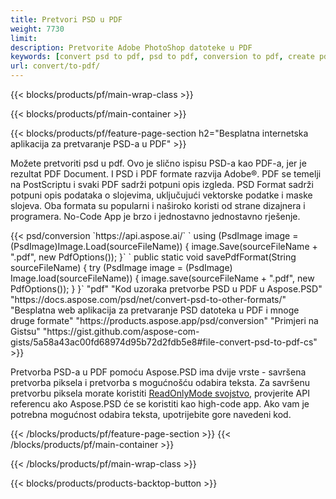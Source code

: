 ```yaml
---
title: Pretvori PSD u PDF
weight: 7730
limit: 
description: Pretvorite Adobe PhotoShop datoteke u PDF
keywords: [convert psd to pdf, psd to pdf, conversion to pdf, create pdf from psd, print psd as pdf]
url: convert/to-pdf/
---
```


{{< blocks/products/pf/main-wrap-class >}}

{{< blocks/products/pf/main-container >}}

{{< blocks/products/pf/feature-page-section h2="Besplatna internetska aplikacija za pretvaranje PSD-a u PDF" >}}
<p>Možete pretvoriti psd u pdf. Ovo je slično ispisu PSD-a kao PDF-a, jer je rezultat PDF Document. I PSD i PDF formate razvija Adobe®. PDF se temelji na PostScriptu i svaki PDF sadrži potpuni opis izgleda. PSD Format sadrži potpuni opis podataka o slojevima, uključujući vektorske podatke i maske slojeva. Oba formata su popularni i naširoko koristi od strane dizajnera i programera. No-Code App je brzo i jednostavno jednostavno rješenje.</p>
{{< psd/conversion `https://api.aspose.ai/` 
`    using (PsdImage image = (PsdImage)Image.Load(sourceFileName))
    {
        image.Save(sourceFileName + ".pdf", new PdfOptions());
    }` 
	`    public static void savePdfFormat(String sourceFileName) {
        try (PsdImage image = (PsdImage) Image.load(sourceFileName)) {
            image.save(sourceFileName + ".pdf", new PdfOptions());
        }
    }` 
	"pdf" 
"Kod uzoraka pretvorbe PSD u PDF u Aspose.PSD"  "https://docs.aspose.com/psd/net/convert-psd-to-other-formats/" 
"Besplatna web aplikacija za pretvaranje PSD datoteka u PDF i mnoge druge formate" "https://products.aspose.app/psd/conversion" 
"Primjeri na Gistsu" "https://gist.github.com/aspose-com-gists/5a58a43ac00fd68974d95b72d2fdb5e8#file-convert-psd-to-pdf-cs" >}}
<p>Pretvorba PSD-a u PDF pomoću Aspose.PSD ima dvije vrste - savršena pretvorba piksela i pretvorba s mogućnošću odabira teksta. Za savršenu pretvorbu piksela morate koristiti <a href="https://reference.aspose.com/psd/net/aspose.psd.imageloadoptions/psdloadoptions/readonlymode/">ReadOnlyMode svojstvo</a>, provjerite API referencu ako Aspose.PSD će se koristiti kao high-code app. Ako vam je potrebna mogućnost odabira teksta, upotrijebite gore navedeni kod.</p>
{{< /blocks/products/pf/feature-page-section >}}
{{< /blocks/products/pf/main-container >}}


{{< /blocks/products/pf/main-wrap-class >}}

{{< blocks/products/products-backtop-button >}}

